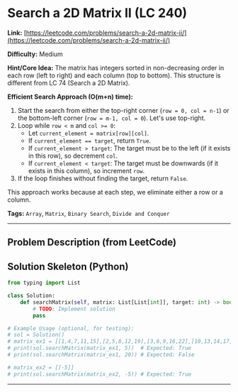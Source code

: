# Search a 2D Matrix II (LC 240)

**Link:** [https://leetcode.com/problems/search-a-2d-matrix-ii/](https://leetcode.com/problems/search-a-2d-matrix-ii/)

**Difficulty:** Medium

**Hint/Core Idea:**
The matrix has integers sorted in non-decreasing order in each row (left to right) and each column (top to bottom). This structure is different from LC 74 (Search a 2D Matrix).

**Efficient Search Approach (O(m+n) time):**
1.  Start the search from either the top-right corner (`row = 0, col = n-1`) or the bottom-left corner (`row = m-1, col = 0`). Let's use top-right.
2.  Loop while `row < m` and `col >= 0`:
    -   Let `current_element = matrix[row][col]`.
    -   If `current_element == target`, return `True`.
    -   If `current_element > target`: The target must be to the left (if it exists in this row), so decrement `col`.
    -   If `current_element < target`: The target must be downwards (if it exists in this column), so increment `row`.
3.  If the loop finishes without finding the target, return `False`.

This approach works because at each step, we eliminate either a row or a column.

**Tags:** `Array`, `Matrix`, `Binary Search`, `Divide and Conquer`

---
## Problem Description (from LeetCode)

<!-- Placeholder for the full problem description from LeetCode.
     Copy the problem description here from the LeetCode page for easy reference.
     Example: Write an efficient algorithm that searches for a value target in an m x n integer matrix. This matrix has the following properties: Integers in each row are sorted in ascending from left to right. Integers in each column are sorted in ascending from top to bottom.
-->


## Solution Skeleton (Python)

```python
from typing import List

class Solution:
    def searchMatrix(self, matrix: List[List[int]], target: int) -> bool:
        # TODO: Implement solution
        pass

# Example Usage (optional, for testing):
# sol = Solution()
# matrix_ex1 = [[1,4,7,11,15],[2,5,8,12,19],[3,6,9,16,22],[10,13,14,17,24],[18,21,23,26,30]]
# print(sol.searchMatrix(matrix_ex1, 5))  # Expected: True
# print(sol.searchMatrix(matrix_ex1, 20)) # Expected: False

# matrix_ex2 = [[-5]]
# print(sol.searchMatrix(matrix_ex2, -5)) # Expected: True
```
---
